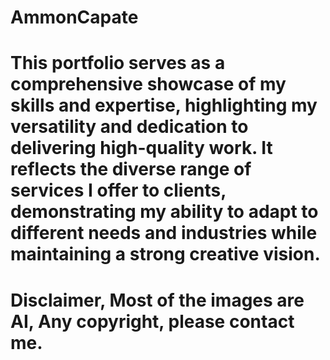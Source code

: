 ﻿# AmmonCapate 

# This portfolio serves as a comprehensive showcase of my skills and expertise, highlighting my versatility and dedication to delivering high-quality work. It reflects the diverse range of services I offer to clients, demonstrating my ability to adapt to different needs and industries while maintaining a strong creative vision.

# Disclaimer, Most of the images are AI, Any copyright, please contact me.

